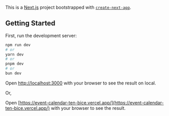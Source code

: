 This is a [Next.js](https://nextjs.org) project bootstrapped with [`create-next-app`](https://nextjs.org/docs/app/api-reference/cli/create-next-app).

## Getting Started

First, run the development server:

```bash
npm run dev
# or
yarn dev
# or
pnpm dev
# or
bun dev
```

Open [http://localhost:3000](http://localhost:3000) with your browser to see the result on local.

Or,

Open [https://event-calendar-ten-bice.vercel.app/](https://event-calendar-ten-bice.vercel.app/) with your browser to see the result.

